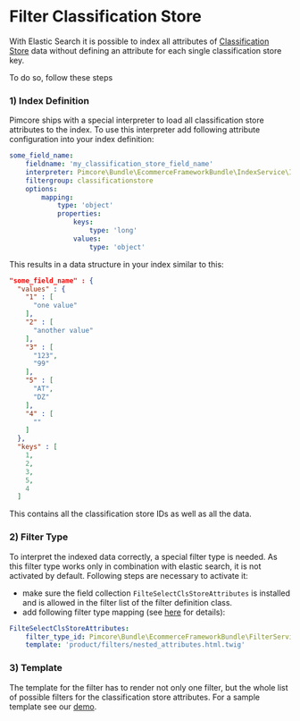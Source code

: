 # Filter Classification Store

With Elastic Search it is possible to index all attributes of [Classification Store](../../../05_Objects/01_Object_Classes/01_Data_Types/15_Classification_Store.md) 
data without defining an attribute for each single classification store key.   

To do so, follow these steps

### 1) Index Definition

Pimcore ships with a special interpreter to load all classification store attributes to the index. To use this interpreter
add following attribute configuration into your index definition:  

```yml 
some_field_name:
    fieldname: 'my_classification_store_field_name'
    interpreter: Pimcore\Bundle\EcommerceFrameworkBundle\IndexService\Interpreter\DefaultClassificationStore
    filtergroup: classificationstore
    options:
        mapping:
            type: 'object'
            properties:
                keys:
                    type: 'long'
                values:
                    type: 'object'

```

This results in a data structure in your index similar to this:

```json
"some_field_name" : {
  "values" : {
    "1" : [
      "one value"
    ],
    "2" : [
      "another value"
    ],
    "3" : [
      "123",
      "99"
    ],
    "5" : [
      "AT",
      "DZ"
    ],
    "4" : [
      ""
    ]
  },
  "keys" : [
    1,
    2,
    3,
    5,
    4
  ]
```

This contains all the classification store IDs as well as all the data. 


### 2) Filter Type

To interpret the indexed data correctly, a special filter type is needed. As this filter type works only in combination 
with elastic search, it is not activated by default. Following steps are necessary to activate it: 

- make sure the field collection `FilteSelectClsStoreAttributes` is installed and is allowed in the filter list of
  the filter definition class.  
- add following filter type mapping (see [here](../README.md) for details):

```yml 
FilteSelectClsStoreAttributes:
    filter_type_id: Pimcore\Bundle\EcommerceFrameworkBundle\FilterService\FilterType\ElasticSearch\SelectClassificationStoreAttributes
    template: 'product/filters/nested_attributes.html.twig'
```

### 3) Template

The template for the filter has to render not only one filter, but the whole list of possible filters for the classification
store attributes. For a sample template see our [demo](https://github.com/pimcore/demo/blob/master/app/Resources/views/product/filters/nested_attributes.html.twig). 